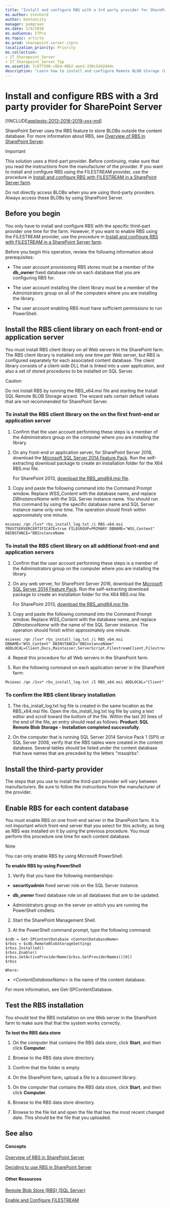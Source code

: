```yaml
---
title: "Install and configure RBS with a 3rd party provider for SharePoint Server"
ms.author: stevhord
author: bentoncity
manager: pamgreen
ms.date: 3/9/2018
ms.audience: ITPro
ms.topic: article
ms.prod: sharepoint-server-itpro
localization_priority: Priority
ms.collection:
- IT_Sharepoint_Server
- IT_Sharepoint_Server_Top
ms.assetid: 7c877590-c6b4-48b2-aee3-330c5d42d44c
description: "Learn how to install and configure Remote BLOB Storage (RBS) that uses a third-party RBS Provider for SharePoint Server."
---
```


# Install and configure RBS with a 3rd party provider for SharePoint Server

[!INCLUDE[appliesto-2013-2016-2019-xxx-md](../includes/appliesto-2013-2016-2019-xxx-md.md)]
  
SharePoint Server uses the RBS feature to store BLOBs outside the content database. For more information about RBS, see [Overview of RBS in SharePoint Server](rbs-overview.md).
  
> [!IMPORTANT]
> This solution uses a third-part provider. Before continuing, make sure that you read the instructions from the manufacturer of the provider. If you want to install and configure RBS using the FILESTREAM provider, use the procedure in [Install and configure RBS with FILESTREAM in a SharePoint Server farm](install-and-configure-rbs.md). 
  
Do not directly access BLOBs when you are using third-party providers. Always access these BLOBs by using SharePoint Server. 
  
    
## Before you begin
<a name="begin"> </a>

You only have to install and configure RBS with the specific third-part provider one time for the farm. However, if you want to enable RBS using the FILESTREAM provider, use the procedure in [Install and configure RBS with FILESTREAM in a SharePoint Server farm](install-and-configure-rbs.md).
  
Before you begin this operation, review the following information about prerequisites:
  
- The user account provisioning RBS stores must be a member of the **db_owner** fixed database role on each database that you are configuring RBS for. 
    
- The user account installing the client library must be a member of the Administrators group on all of the computers where you are installing the library.
    
- The user account enabling RBS must have sufficient permissions to run PowerShell.
    
## Install the RBS client library on each front-end or application server
<a name="proc1"> </a>

You must install RBS client library on all Web servers in the SharePoint farm. The RBS client library is installed only one time per Web server, but RBS is configured separately for each associated content database. The client library consists of a client-side DLL that is linked into a user application, and also a set of stored procedures to be installed on SQL Server.
  
> [!CAUTION]
> Do not install RBS by running the RBS_x64.msi file and starting the Install SQL Remote BLOB Storage wizard. The wizard sets certain default values that are not recommended for SharePoint Server. 
  
### To install the RBS client library on the on the first front-end or application server

1. Confirm that the user account performing these steps is a member of the Administrators group on the computer where you are installing the library.
    
2. On any front-end or application server, for SharePoint Server 2016, download the [Microsoft SQL Server 2014 Feature Pack](http://go.microsoft.com/fwlink/p/?LinkID=733635&amp;clcid=0x409). Run the self-extracting download package to create an installation folder for the X64 RBS.msi file.
    
    For SharePoint 2013, [download the RBS_amd64.msi file](https://go.microsoft.com/fwlink/p/?LinkId=271938).
    
3. Copy and paste the following command into the Command Prompt window. Replace  _WSS_Content_ with the database name, and replace  _DBInstanceName_ with the SQL Server instance name. You should run this command by using the specific database name and SQL Server instance name only one time. The operation should finish within approximately one minute. 
    
  ```
  msiexec /qn /lvx* rbs_install_log.txt /i RBS-x64.msi TRUSTSERVERCERTIFICATE=true FILEGROUP=PRIMARY DBNAME="WSS_Content" DBINSTANCE="DBInstanceName
  ```

### To install the RBS client library on all additional front-end and application servers

1. Confirm that the user account performing these steps is a member of the Administrators group on the computer where you are installing the library.
    
2. On any web server, for SharePoint Server 2016, download the [Microsoft SQL Server 2014 Feature Pack](http://go.microsoft.com/fwlink/p/?LinkID=733635&amp;clcid=0x409). Run the self-extracting download package to create an installation folder for the X64 RBS.msi file.
    
    For SharePoint 2013, [download the RBS_amd64.msi file](https://go.microsoft.com/fwlink/p/?LinkId=271938).
    
3. Copy and paste the following command into the Command Prompt window. Replace  _WSS_Content_ with the database name, and replace  _DBInstanceName_ with the name of the SQL Server instance. The operation should finish within approximately one minute. 
    
  ```
  msiexec /qn /lvx* rbs_install_log.txt /i RBS_x64.msi DBNAME="WSS_Content" DBINSTANCE="DBInstanceName" ADDLOCAL=Client,Docs,Maintainer,ServerScript,FilestreamClient,FilestreamServer
  ```

4. Repeat this procedure for all Web servers in the SharePoint farm.
    
5. Run the following command on each application server in the SharePoint farm: 
    
  ```
  Msiexec /qn /1vx* rbs_install_log.txt /I RBS_x64.msi ADDLOCAL="Client"
  ```

### To confirm the RBS client library installation

1. The rbs_install_log.txt log file is created in the same location as the RBS_x64.msi file. Open the rbs_install_log.txt log file by using a text editor and scroll toward the bottom of the file. Within the last 20 lines of the end of the file, an entry should read as follows: **Product: SQL Remote Blob Storage - Installation completed successfully**. 
    
2. On the computer that is running SQL Server 2014 Service Pack 1 (SP1) or SQL Server 2008, verify that the RBS tables were created in the content database. Several tables should be listed under the content database that have names that are preceded by the letters "mssqlrbs". 
    
## Install the third-party provider
<a name="proc2"> </a>

The steps that you use to install the third-part provider will vary between manufacturers. Be sure to follow the instructions from the manufacturer of the provider.
  
## Enable RBS for each content database
<a name="proc3"> </a>

You must enable RBS on one front-end server in the SharePoint farm. It is not important which front-end server that you select for this activity, as long as RBS was installed on it by using the previous procedure. You must perform this procedure one time for each content database.
  
> [!NOTE]
> You can only enable RBS by using Microsoft PowerShell. 
  
 **To enable RBS by using PowerShell**
  
1. Verify that you have the following memberships:
    
  - **securityadmin** fixed server role on the SQL Server instance. 
    
  - **db_owner** fixed database role on all databases that are to be updated. 
    
  - Administrators group on the server on which you are running the PowerShell cmdlets.
    
2. Start the SharePoint Management Shell.
    
3. At the PowerShell command prompt, type the following command:
    
  ```
  $cdb = Get-SPContentDatabase <ContentDatabaseName>
  $rbss = $cdb.RemoteBlobStorageSettings
  $rbss.Installed()
  $rbss.Enable()
  $rbss.SetActiveProviderName($rbss.GetProviderNames()[0])
  $rbss
  ```

    Where:
    
  -  _\<ContentDatabaseName\>_ is the name of the content database. 
    
For more information, see Get-SPContentDatabase.
  
## Test the RBS installation
<a name="testRBS"> </a>

You should test the RBS installation on one Web server in the SharePoint farm to make sure that that the system works correctly.
  
 **To test the RBS data store**
  
1. On the computer that contains the RBS data store, click **Start**, and then click **Computer**. 
    
2. Browse to the RBS data store directory.
    
3. Confirm that the folder is empty.
    
4. On the SharePoint farm, upload a file to a document library. 
    
5. On the computer that contains the RBS data store, click **Start**, and then click **Computer**. 
    
6. Browse to the RBS data store directory.
    
7. Browse to the file list and open the file that has the most recent changed date. This should be the file that you uploaded.
    
## See also
<a name="testRBS"> </a>

#### Concepts

[Overview of RBS in SharePoint Server](rbs-overview.md)
  
[Deciding to use RBS in SharePoint Server](rbs-planning.md)
#### Other Resources

[Remote Blob Store (RBS) (SQL Server)](http://go.microsoft.com/fwlink/p/?LinkID=733607&amp;clcid=0x409)
  
[Enable and Configure FILESTREAM](http://go.microsoft.com/fwlink/p/?LinkID=717992&amp;clcid=0x409)

